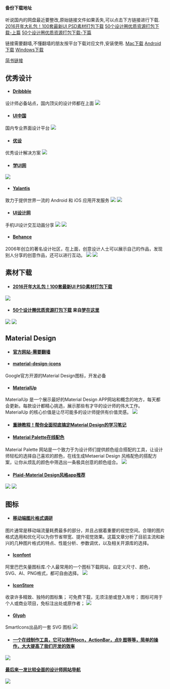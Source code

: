 
#### 备份下载地址
听说国内的网盘最近要整改,原始链接文件如果丢失,可以点击下方链接进行下载.
 [2016开年大礼包！100套最新UI PSD素材打包下载](https://drive.google.com/file/d/0B89YgSoKRhNVVllMOUFyaGJnYzg/view?usp=sharing)
 [50个设计圈优质资源打包下载-上篇](https://drive.google.com/file/d/0B89YgSoKRhNVd0EyNVdFa0EtVnM/view?usp=sharing)
 [50个设计圈优质资源打包下载-下篇](https://drive.google.com/file/d/0B89YgSoKRhNVWkxIMFZHMFJFc1k/view?usp=sharing)

链接需要翻墙,不懂翻墙的朋友按平台下载对应文件,安装使用.
 [Mac下载](https://github.com/qyxxjd/UI-Design-Resources/blob/master/tools/lantern-installer-beta.dmg?raw=true)
 [Android下载](https://github.com/qyxxjd/UI-Design-Resources/blob/master/tools/lantern-android-beta.apk?raw=true)
 [Windows下载](https://github.com/qyxxjd/UI-Design-Resources/blob/master/tools/lantern-installer-beta.exe?raw=true)


[简书链接](http://www.jianshu.com/p/19ee6d325d88)

## 优秀设计
- #### [Dribbble](https://dribbble.com/LudmilaShevchenko#UI)
设计师必备站点，国内顶尖的设计师都在上面
![](http://upload-images.jianshu.io/upload_images/1159778-208a4aa2edc8e3ac.png?imageMogr2/auto-orient/strip%7CimageView2/2/w/1240)

- #### [UI中国](http://www.ui.cn/)
国内专业界面设计平台
![](http://upload-images.jianshu.io/upload_images/1159778-817603703901afa3.png?imageMogr2/auto-orient/strip%7CimageView2/2/w/1240)

- #### [优设](http://www.uisdc.com/tag/app%E8%AE%BE%E8%AE%A1)
优秀设计解决方案
![](http://upload-images.jianshu.io/upload_images/1159778-188cd8298026d9da.png?imageMogr2/auto-orient/strip%7CimageView2/2/w/1240)

- #### [学UI网](http://app.xueui.cn/category/userprofiles)
![](http://upload-images.jianshu.io/upload_images/1159778-f796bac22fbfbf8e.png?imageMogr2/auto-orient/strip%7CimageView2/2/w/1240)

- #### [Yalantis](https://github.com/Yalantis)
致力于提供世界一流的 Android 和 iOS 应用开发服务
![](http://upload-images.jianshu.io/upload_images/1159778-8f2e4f203f06ff85.gif?imageMogr2/auto-orient/strip)
![](http://upload-images.jianshu.io/upload_images/1159778-5074067c49f7c115.gif?imageMogr2/auto-orient/strip)

- #### [UI设计网](http://www.uisheji.com/250621.html/6)
手机UI设计交互动画分享
![](http://upload-images.jianshu.io/upload_images/1159778-e41604fe56117fbe.gif?imageMogr2/auto-orient/strip)
![](http://upload-images.jianshu.io/upload_images/1159778-d52baa36ae254329.gif?imageMogr2/auto-orient/strip)

- #### [Behance](https://www.behance.net/)
2006年创立的著名设计社区，在上面，创意设计人士可以展示自己的作品，发现别人分享的创意作品，还可以进行互动。
![](http://upload-images.jianshu.io/upload_images/1159778-3e6f41547ca57095.png?imageMogr2/auto-orient/strip%7CimageView2/2/w/1240)
![](http://upload-images.jianshu.io/upload_images/1159778-0ffbcc98c58b897e.png?imageMogr2/auto-orient/strip%7CimageView2/2/w/1240)

## 素材下载
- #### [2016开年大礼包！100套最新UI PSD素材打包下载](http://www.uisdc.com/2016-100-daysui-psd?url_type=39&object_type=webpage&pos=1)
![](http://upload-images.jianshu.io/upload_images/1159778-1e0a3896ba631376.jpg?imageMogr2/auto-orient/strip%7CimageView2/2/w/1240)

- #### [50个设计圈优质资源打包下载](https://linmi.cc/422)   来自[梦在这里](https://linmi.cc/)
![](http://upload-images.jianshu.io/upload_images/1159778-331287b7da269111.png?imageMogr2/auto-orient/strip%7CimageView2/2/w/1240)
![](http://upload-images.jianshu.io/upload_images/1159778-b14ae257cd5d6032.png?imageMogr2/auto-orient/strip%7CimageView2/2/w/1240)

## Material Design
- #### [官方网站-需要翻墙](https://www.google.com/design/spec/material-design/introduction.html#)

- #### [material-design-icons](https://github.com/google/material-design-icons)
Google官方开源的Material Design图标，开发必备

- #### [MaterialUp](http://www.materialup.com/)
MaterialUp 是一个展示最好的Material Design APP网站和概念的地方，每天都会更新。每款设计都精心挑选，展示那些有才华的设计师的伟大工作。 MaterialUp 的核心价值是让尽可能多的设计师提供有价值灵感。
![](http://upload-images.jianshu.io/upload_images/1159778-11518141097b0c57.png?imageMogr2/auto-orient/strip%7CimageView2/2/w/1240)

- #### [重磅教程！帮你全面彻底搞定Material Design的学习笔记](http://www.uisdc.com/comprehensive-material-design-note)

- #### [Material Palette在线配色](http://www.materialpalette.com/blue/yellow)
Material Palette 网站是一个致力于为设计师们提供颜色组合搭配的工具，让设计师轻松的选择自己喜欢的颜色，在线生成Metaerial Design 风格配色的搭配方案，让你从烦乱的颜色中筛选出一条极具创意的颜色组合。
![](http://upload-images.jianshu.io/upload_images/1159778-c697936bc0369a93.png?imageMogr2/auto-orient/strip%7CimageView2/2/w/1240)

- #### [Plaid-Material Design风格app推荐](https://github.com/nickbutcher/plaid)
![](http://upload-images.jianshu.io/upload_images/1159778-9c6a1fe2ff7b998e.png?imageMogr2/auto-orient/strip%7CimageView2/2/w/1240)
![](http://upload-images.jianshu.io/upload_images/1159778-fcb84e233df3bbde.png?imageMogr2/auto-orient/strip%7CimageView2/2/w/1240)

## 图标
- #### [移动端图片格式调研](http://blog.ibireme.com/2015/11/02/mobile_image_benchmark/)
图片通常是移动端流量耗费最多的部分，并且占据着重要的视觉空间。合理的图片格式选用和优化可以为你节省带宽、提升视觉效果。这篇文章分析了目前主流和新兴的几种图片格式的特点、性能分析、参数调优，以及相关开源库的选择。

- #### [Iconfont](http://www.iconfont.cn/)
阿里巴巴矢量图标库.个人最常用的一个图标下载网站，自定义尺寸、颜色，SVG、AI、PNG格式，都可自由选择。
![](http://upload-images.jianshu.io/upload_images/1159778-15c8115ca8014cd1.png?imageMogr2/auto-orient/strip%7CimageView2/2/w/1240)

- #### [IconStore](http://iconstore.co/)
收录许多精致、独特的图标集；
可免费下载，无须注册或登入账号；
图标可用于个人或商业项目，免标注出处或原作者；
![](http://upload-images.jianshu.io/upload_images/1159778-5d052e1a7675b757.png?imageMogr2/auto-orient/strip%7CimageView2/2/w/1240)

- #### [Glyph](http://glyph.smarticons.co/)
SmartIcons出品的一套 SVG 图标
![](http://upload-images.jianshu.io/upload_images/1159778-57e644dbccc3d832.png?imageMogr2/auto-orient/strip%7CimageView2/2/w/1240)

- #### [一个在线制作工具，它可以制作Iocn，ActionBar，点9 图等等，简单的操作，大大提高了我们开发的效率](http://romannurik.github.io/AndroidAssetStudio/index.html)
![](http://upload-images.jianshu.io/upload_images/1159778-cc958c269b33761c.png?imageMogr2/auto-orient/strip%7CimageView2/2/w/1240)

#### [最后来一发比较全面的设计师网站导航](http://hao.uisdc.com/)
![](http://upload-images.jianshu.io/upload_images/1159778-a5b374993e45b7c7.png?imageMogr2/auto-orient/strip%7CimageView2/2/w/1240)